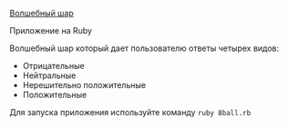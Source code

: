 [Волшебный шар](https://ru.wikipedia.org/wiki/Magic_8_ball)

Приложение на Ruby

Волшебный шар который дает пользователю ответы четырех видов:
- Отрицательные
- Нейтральные
- Нерешительно положительные
- Положительные

Для запуска приложения используйте команду
```ruby 8ball.rb```
